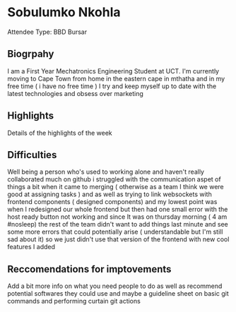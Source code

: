 # Sobulumko Nkohla

Attendee Type: BBD Bursar 

## Biogrpahy

I am a First Year Mechatronics Engineering Student at UCT. I'm currently moving to Cape Town from home in the eastern cape in mthatha and in my free time ( i have no free time ) I try and keep myself up to date with the latest technologies and obsess over marketing 

## Highlights

Details of the highlights of the week

## Difficulties

Well being a person who's used to working alone and haven't really collaborated much on github i struggled with the communication aspet of things a bit when it came to merging ( otherwise as a team I think we were good at assigning tasks ) and as well as trying to link websockets with frontend components ( designed components) and my lowest point was when I redesigned our whole frontend but then had one small error with the host ready button not working and since It was on thursday morning ( 4 am #nosleep) the rest of the team didn't want to add things last minute and see some more errors that could potentially arise ( understandable but I'm still sad about it) so we just didn't use that version of the frontend with new cool features I added

## Reccomendations for imptovements

Add a bit more info on what you need people to do as well as recommend potential softwares they could use and maybe a guideline sheet on basic git commands and performing curtain git actions